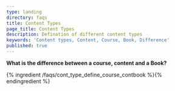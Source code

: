 ```yaml
---
type: landing
directory: faqs
title: Content Types
page_title: Content Types
description: Defination of different content types
keywords: 'Content types, Content, Course, Book, Difference'
published: true
---
```



**What is the difference between a course, content and a Book?**

{% ingredient /faqs/cont_type_define_course_contbook %}{% endingredient %}
